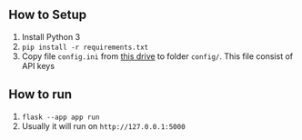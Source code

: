 ## How to Setup
1. Install Python 3
2. `pip install -r requirements.txt`
3. Copy file `config.ini` from [this drive](https://drive.google.com/file/d/1mVYRa4iQDk_R-8dT0MX-4zNT4zgJ8e0B/view?usp=drive_link) to folder `config/`. This file consist of API keys

## How to run
1. `flask --app app run`  
2. Usually it will run on `http://127.0.0.1:5000` 